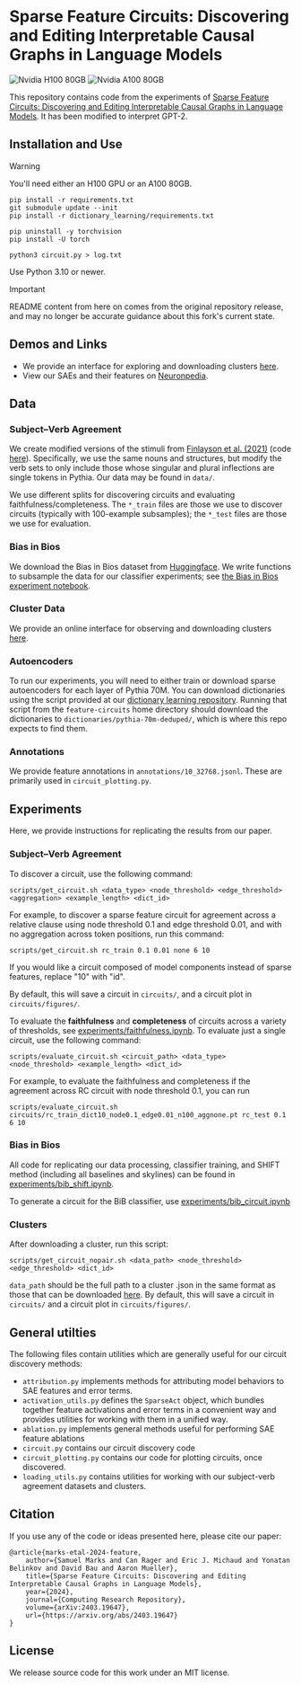 # Sparse Feature Circuits: Discovering and Editing Interpretable Causal Graphs in Language Models
![Nvidia H100 80GB](https://img.shields.io/badge/H100%2080GB-green?style=flat&logo=nvidia&logoSize=200000&label=Nvidia)
![Nvidia A100 80GB](https://img.shields.io/badge/A100%2080GB-green?style=flat&logo=nvidia&logoSize=200000&label=Nvidia)

This repository contains code from the experiments of [Sparse Feature Circuits:
Discovering and Editing Interpretable Causal Graphs in Language
Models](https://arxiv.org/abs/2403.19647). It has been modified to interpret
GPT-2.

## Installation and Use

> [!WARNING]
> You'll need either an H100 GPU or an A100 80GB.

```
pip install -r requirements.txt
git submodule update --init
pip install -r dictionary_learning/requirements.txt

pip uninstall -y torchvision
pip install -U torch

python3 circuit.py > log.txt
```

Use Python 3.10 or newer.

> [!IMPORTANT]
>README content from here on comes from the original repository release, and
> may no longer be accurate guidance about this fork's current state.

## Demos and Links

- We provide an interface for exploring and downloading clusters
  [here](https://feature-circuits.xyz).
- View our SAEs and their features on
  [Neuronpedia](https://www.neuronpedia.org/p70d-sm).

## Data

### Subject–Verb Agreement
We create modified versions of the stimuli from [Finlayson et al.
(2021)](https://aclanthology.org/2021.acl-long.144/) (code
[here](https://github.com/mattf1n/lm-intervention)). Specifically, we use the
same nouns and structures, but modify the verb sets to only include those whose
singular and plural inflections are single tokens in Pythia. Our data may be
found in `data/`.

We use different splits for discovering circuits and evaluating
faithfulness/completeness. The `*_train` files are those we use to discover
circuits (typically with 100-example subsamples); the `*_test` files are those
we use for evaluation.

### Bias in Bios
We download the Bias in Bios dataset from
[Huggingface](https://huggingface.co/datasets/LabHC/bias_in_bios). We write
functions to subsample the data for our classifier experiments; see [the Bias
in Bios experiment notebook](experiments/bib_shift.ipynb).

### Cluster Data
We provide an online interface for observing and downloading clusters
[here](https://feature-circuits.xyz).

### Autoencoders
To run our experiments, you will need to either train or download sparse
autoencoders for each layer of Pythia 70M. You can download dictionaries using
the script provided at our [dictionary learning
repository](https://github.com/saprmarks/dictionary_learning). Running that
script from the `feature-circuits` home directory should download the
dictionaries to `dictionaries/pythia-70m-deduped/`, which is where this repo
expects to find them.

### Annotations
We provide feature annotations in `annotations/10_32768.jsonl`. These are
primarily used in `circuit_plotting.py`.

## Experiments
Here, we provide instructions for replicating the results from our paper.

### Subject–Verb Agreement
To discover a circuit, use the following command:
```
scripts/get_circuit.sh <data_type> <node_threshold> <edge_threshold> <aggregation> <example_length> <dict_id>
```
For example, to discover a sparse feature circuit for agreement across a
relative clause using node threshold 0.1 and edge threshold 0.01, and with no
aggregation across token positions, run this command:
```
scripts/get_circuit.sh rc_train 0.1 0.01 none 6 10
```
If you would like a circuit composed of model components instead of sparse
features, replace "10" with "id".

By default, this will save a circuit in `circuits/`, and a circuit plot in
`circuits/figures/`.

To evaluate the **faithfulness** and **completeness** of circuits across a
variety of thresholds, see
[experiments/faithfulness.ipynb](experiments/faithfulness.ipynb). To evaluate
just a single circuit, use the following command:
```
scripts/evaluate_circuit.sh <circuit_path> <data_type> <node_threshold> <example_length> <dict_id>
```
For example, to evaluate the faithfulness and completeness if the agreement
across RC circuit with node threshold 0.1, you can run
```
scripts/evaluate_circuit.sh circuits/rc_train_dict10_node0.1_edge0.01_n100_aggnone.pt rc_test 0.1 6 10
```

### Bias in Bios
All code for replicating our data processing, classifier training, and SHIFT
method (including all baselines and skylines) can be found in
[experiments/bib_shift.ipynb](experiments/bib_shift.ipynb).

To generate a circuit for the BiB classifier, use
[experiments/bib_circuit.ipynb](experiments/bib_circuit.ipynb)

### Clusters
After downloading a cluster, run this script:
```
scripts/get_circuit_nopair.sh <data_path> <node_threshold> <edge_threshold> <dict_id>
```
`data_path` should be the full path to a cluster .json in the same format as
those that can be downloaded [here](https://feature-circuits.xyz). By default,
this will save a circuit in `circuits/` and a circuit plot in
`circuits/figures/`.


## General utilties
The following files contain utilities which are generally useful for our
circuit discovery methods:
* `attribution.py` implements methods for attributing model behaviors to SAE
  features and error terms.
* `activation_utils.py` defines the `SparseAct` object, which bundles together
  feature activations and error terms in a convenient way and provides
  utilities for working with them in a unified way.
* `ablation.py` implements general methods useful for performing SAE feature
  ablations
* `circuit.py` contains our circuit discovery code
* `circuit_plotting.py` contains our code for plotting circuits, once
  discovered.
* `loading_utils.py` contains utilities for working with our subject-verb
  agreement datasets and clusters.

## Citation
If you use any of the code or ideas presented here, please cite our paper:
```
@article{marks-etal-2024-feature,
    author={Samuel Marks and Can Rager and Eric J. Michaud and Yonatan Belinkov and David Bau and Aaron Mueller},
    title={Sparse Feature Circuits: Discovering and Editing Interpretable Causal Graphs in Language Models},
    year={2024},
    journal={Computing Research Repository},
    volume={arXiv:2403.19647},
    url={https://arxiv.org/abs/2403.19647}
}
```

## License
We release source code for this work under an MIT license.
